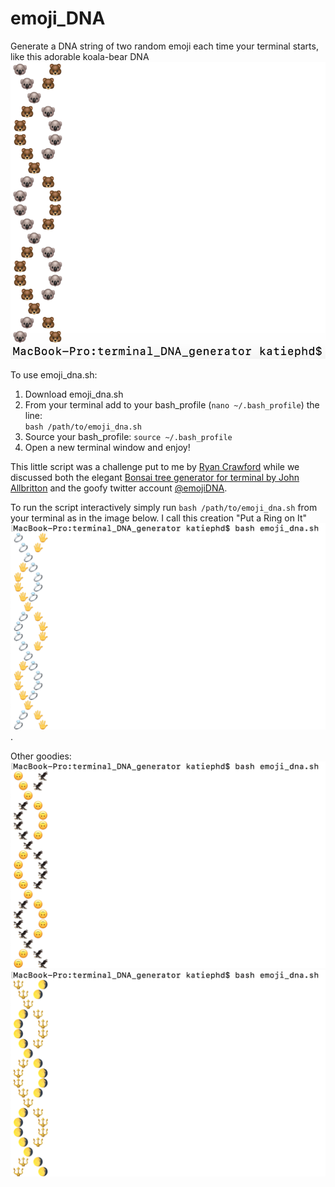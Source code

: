 # emoji_DNA
Generate a DNA string of two random emoji each time your terminal starts, like this adorable koala-bear DNA ![](https://github.com/katiesaund/emoji_DNA/blob/master/img/koala_bear_bear.png)

To use emoji_dna.sh:  
1) Download emoji_dna.sh  
2) From your terminal add to your bash_profile (`nano ~/.bash_profile`) the line:   
`bash /path/to/emoji_dna.sh`  
3) Source your bash_profile:
`source ~/.bash_profile`  
4) Open a new terminal window and enjoy!   

This little script was a challenge put to me by [Ryan Crawford](https://twitter.com/RDCrawford26) while we discussed both the elegant [Bonsai tree generator for terminal by John Allbritton](https://gitlab.com/jallbrit/bonsai.sh/tree/master) and the goofy twitter account [@emojiDNA](https://twitter.com/emojiDNA). 


To run the script interactively simply run `bash /path/to/emoji_dna.sh` from your terminal as in the image below. 
I call this creation "Put a Ring on It" ![](https://github.com/katiesaund/emoji_DNA/blob/master/img/put_a_ring_on_it.png). 

Other goodies:
![](https://github.com/katiesaund/emoji_DNA/blob/master/img/eagle_face.png)
![](https://github.com/katiesaund/emoji_DNA/blob/master/img/trident_moon.png)

